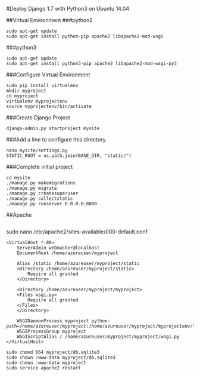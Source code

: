 #Deploy Django 1.7 with Python3 on Ubuntu 14.04

##Virtual Environment
###python2
```
sudo apt-get update
sudo apt-get install python-pip apache2 libapache2-mod-wsgi
```
###python3
```
sudo apt-get update
sudo apt-get install python3-pip apache2 libapache2-mod-wsgi-py3
```

###Configure Virtual Environment
```
sudo pip install virtualenv
mkdir myproject
cd myproject
virtualenv myprojectenv
source myprojectenv/bin/activate
```

###Create Django Project
```
django-admin.py startproject mysite
```
###Add a line to configure this directory.
```
nano mysite/settings.py
STATIC_ROOT = os.path.join(BASE_DIR, "static/")
```
###Complete initial project 
```
cd mysite
./manage.py makemigrations
./manage.py migrate
./manage.py createsuperuser
./manage.py collectstatic
./manage.py runserver 0.0.0.0:8000
```

##Apache
```
```
sudo nano /etc/apache2/sites-available/000-default.conf
```
<VirtualHost *:80>
    ServerAdmin webmaster@localhost
    DocumentRoot /home/azureuser/myproject

    Alias /static /home/azureuser/myproject/static
    <Directory /home/azureuser/myproject/static>
        Require all granted
    </Directory>
    
    <Directory /home/azureuser/myproject/myproject>
    <Files wsgi.py>
        Require all granted
    </Files>
    </Directory>
    
    WSGIDaemonProcess myproject python-path=/home/azureuser/myproject:/home/azureuser/myproject/myprojectenv/lib/python2$
    WSGIProcessGroup myproject
    WSGIScriptAlias / /home/azureuser/myproject/myproject/wsgi.py
</VirtualHost>
```
```
sudo chmod 664 myproject/db.sqlite3
sudo chown :www-data myproject/db.sqlite3
sudo chown :www-data myproject
sudo service apache2 restart
```
